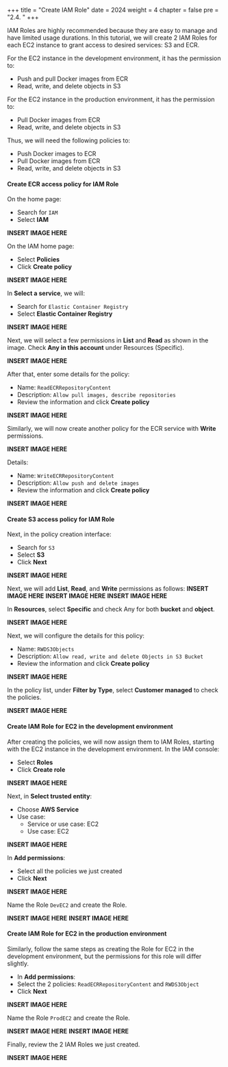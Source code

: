 +++
title = "Create IAM Role"
date = 2024
weight = 4
chapter = false
pre = "2.4. "
+++

IAM Roles are highly recommended because they are easy to manage and have limited usage durations. In this tutorial, we will create 2 IAM Roles for each EC2 instance to grant access to desired services: S3 and ECR.

For the EC2 instance in the development environment, it has the permission to:
  - Push and pull Docker images from ECR
  - Read, write, and delete objects in S3

For the EC2 instance in the production environment, it has the permission to:
  - Pull Docker images from ECR
  - Read, write, and delete objects in S3

Thus, we will need the following policies to:
  - Push Docker images to ECR
  - Pull Docker images from ECR
  - Read, write, and delete objects in S3

#### Create ECR access policy for IAM Role
On the home page:
  - Search for `IAM`
  - Select **IAM**

**INSERT IMAGE HERE**

On the IAM home page:
  - Select **Policies**
  - Click **Create policy**

**INSERT IMAGE HERE**

In **Select a service**, we will:
  - Search for `Elastic Container Registry`
  - Select **Elastic Container Registry**

**INSERT IMAGE HERE**

Next, we will select a few permissions in **List** and **Read** as shown in the image. Check **Any in this account** under Resources (Specific).

**INSERT IMAGE HERE**

After that, enter some details for the policy:
  - Name: `ReadECRRepositoryContent`
  - Description: `Allow pull images, describe repositories`
  - Review the information and click **Create policy**

**INSERT IMAGE HERE**

Similarly, we will now create another policy for the ECR service with **Write** permissions.

**INSERT IMAGE HERE**

Details:
  - Name: `WriteECRRepositoryContent`
  - Description: `Allow push and delete images`
  - Review the information and click **Create policy**

**INSERT IMAGE HERE**

#### Create S3 access policy for IAM Role
Next, in the policy creation interface:
  - Search for `S3`
  - Select **S3**
  - Click **Next**

**INSERT IMAGE HERE**

Next, we will add **List**, **Read**, and **Write** permissions as follows:
**INSERT IMAGE HERE**
**INSERT IMAGE HERE**
**INSERT IMAGE HERE**

In **Resources**, select **Specific** and check Any for both **bucket** and **object**.

**INSERT IMAGE HERE**

Next, we will configure the details for this policy:
  - Name: `RWDS3Objects`
  - Description: `Allow read, write and delete Objects in S3 Bucket`
  - Review the information and click **Create policy**

**INSERT IMAGE HERE**

In the policy list, under **Filter by Type**, select **Customer managed** to check the policies.

**INSERT IMAGE HERE**

#### Create IAM Role for EC2 in the development environment
After creating the policies, we will now assign them to IAM Roles, starting with the EC2 instance in the development environment. In the IAM console:
  - Select **Roles**
  - Click **Create role**

**INSERT IMAGE HERE**

Next, in **Select trusted entity**:
  - Choose **AWS Service**
  - Use case:
    - Service or use case: EC2
    - Use case: EC2

**INSERT IMAGE HERE**

In **Add permissions**:
  - Select all the policies we just created
  - Click **Next**

**INSERT IMAGE HERE**

Name the Role `DevEC2` and create the Role.

**INSERT IMAGE HERE**
**INSERT IMAGE HERE**

#### Create IAM Role for EC2 in the production environment
Similarly, follow the same steps as creating the Role for EC2 in the development environment, but the permissions for this role will differ slightly.
  - In **Add permissions**:
  - Select the 2 policies: `ReadECRRepositoryContent` and `RWDS3Object`
  - Click **Next**

**INSERT IMAGE HERE**

Name the Role `ProdEC2` and create the Role.

**INSERT IMAGE HERE**
**INSERT IMAGE HERE**

Finally, review the 2 IAM Roles we just created.

**INSERT IMAGE HERE**
